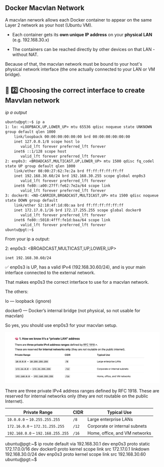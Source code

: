## Docker Macvlan Network 

A macvlan nerwork allows each Docker container to appear on the same Layer 2 network as your host (Ubuntu VM).

- Each container gets its **own unique IP address** on your **physical LAN** (e.g. 192.168.30.x)

- The containers can be reached directly by other devices on that LAN - without NAT.

Because of that, the macvlan network must be bound to your host's physical network interface (the one actually connected to your LAN or VM bridge).


## 🧩 2️⃣ Choosing the correct interface to create Mavvlan network 

*ip a output*


```
ubuntu@pgt:~$ ip a
1: lo: <LOOPBACK,UP,LOWER_UP> mtu 65536 qdisc noqueue state UNKNOWN group default qlen 1000
    link/loopback 00:00:00:00:00:00 brd 00:00:00:00:00:00
    inet 127.0.0.1/8 scope host lo
       valid_lft forever preferred_lft forever
    inet6 ::1/128 scope host 
       valid_lft forever preferred_lft forever
2: enp0s3: <BROADCAST,MULTICAST,UP,LOWER_UP> mtu 1500 qdisc fq_codel state UP group default qlen 1000
    link/ether 08:00:27:62:7e:2a brd ff:ff:ff:ff:ff:ff
    inet 192.168.30.60/24 brd 192.168.30.255 scope global enp0s3
       valid_lft forever preferred_lft forever
    inet6 fe80::a00:27ff:fe62:7e2a/64 scope link 
       valid_lft forever preferred_lft forever
3: docker0: <NO-CARRIER,BROADCAST,MULTICAST,UP> mtu 1500 qdisc noqueue state DOWN group default 
    link/ether 52:18:4f:1d:0b:aa brd ff:ff:ff:ff:ff:ff
    inet 172.17.0.1/16 brd 172.17.255.255 scope global docker0
       valid_lft forever preferred_lft forever
    inet6 fe80::5018:4fff:fe1d:baa/64 scope link 
       valid_lft forever preferred_lft forever
ubuntu@pgt:~$ 
```

From your ip a output:

2: enp0s3: <BROADCAST,MULTICAST,UP,LOWER_UP>

    inet 192.168.30.60/24

✅ enp0s3 is UP, has a valid IPv4 (192.168.30.60/24), and is your main interface connected to the external network.

That makes enp0s3 the correct interface to use for a macvlan network.

The others:

lo — loopback (ignore)

docker0 — Docker’s internal bridge (not physical, so not usable for macvlan)

So yes, you should use enp0s3 for your macvlan setup.



![alt text](image-4.png)

There are three private IPv4 address ranges defined by RFC 1918.
These are reserved for internal networks only (they are not routable on the public Internet).

| Private Range                     | CIDR  | Typical Use                   |
| --------------------------------- | ----- | ----------------------------- |
| `10.0.0.0` – `10.255.255.255`     | `/8`  | Large enterprise LANs         |
| `172.16.0.0` – `172.31.255.255`   | `/12` | Corporate or internal subnets |
| `192.168.0.0` – `192.168.255.255` | `/16` | Home, office, and VM networks |


ubuntu@pgt:~$ ip route
default via 192.168.30.1 dev enp0s3 proto static 
172.17.0.0/16 dev docker0 proto kernel scope link src 172.17.0.1 linkdown 
192.168.30.0/24 dev enp0s3 proto kernel scope link src 192.168.30.60 
ubuntu@pgt:~$ 

